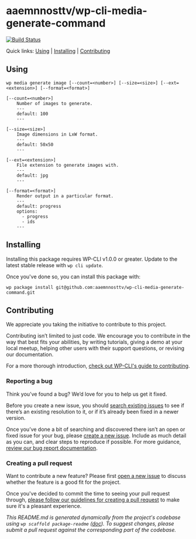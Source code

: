 aaemnnosttv/wp-cli-media-generate-command
=========================================



[![Build Status](https://travis-ci.org/aaemnnosttv/wp-cli-media-generate-command.svg?branch=master)](https://travis-ci.org/aaemnnosttv/wp-cli-media-generate-command)

Quick links: [Using](#using) | [Installing](#installing) | [Contributing](#contributing)

## Using

~~~
wp media generate image [--count=<number>] [--size=<size>] [--ext=<extension>] [--format=<format>]
~~~

	[--count=<number>]
		Number of images to generate.
		---
		default: 100
		---

	[--size=<size>]
		Image dimensions in LxW format.
		---
		default: 50x50
		---

	[--ext=<extension>]
		File extension to generate images with.
		---
		default: jpg
		---

	[--format=<format>]
		Render output in a particular format.
		---
		default: progress
		options:
		  - progress
		  - ids
		---

## Installing

Installing this package requires WP-CLI v1.0.0 or greater. Update to the latest stable release with `wp cli update`.

Once you've done so, you can install this package with:

    wp package install git@github.com:aaemnnosttv/wp-cli-media-generate-command.git

## Contributing

We appreciate you taking the initiative to contribute to this project.

Contributing isn’t limited to just code. We encourage you to contribute in the way that best fits your abilities, by writing tutorials, giving a demo at your local meetup, helping other users with their support questions, or revising our documentation.

For a more thorough introduction, [check out WP-CLI's guide to contributing](https://make.wordpress.org/cli/handbook/contributing/).

### Reporting a bug

Think you’ve found a bug? We’d love for you to help us get it fixed.

Before you create a new issue, you should [search existing issues](https://github.com/aaemnnosttv/wp-cli-media-generate-command/issues?q=label%3Abug%20) to see if there’s an existing resolution to it, or if it’s already been fixed in a newer version.

Once you’ve done a bit of searching and discovered there isn’t an open or fixed issue for your bug, please [create a new issue](https://github.com/aaemnnosttv/wp-cli-media-generate-command/issues/new). Include as much detail as you can, and clear steps to reproduce if possible. For more guidance, [review our bug report documentation](https://make.wordpress.org/cli/handbook/bug-reports/).

### Creating a pull request

Want to contribute a new feature? Please first [open a new issue](https://github.com/aaemnnosttv/wp-cli-media-generate-command/issues/new) to discuss whether the feature is a good fit for the project.

Once you've decided to commit the time to seeing your pull request through, [please follow our guidelines for creating a pull request](https://make.wordpress.org/cli/handbook/pull-requests/) to make sure it's a pleasant experience.


*This README.md is generated dynamically from the project's codebase using `wp scaffold package-readme` ([doc](https://github.com/wp-cli/scaffold-package-command#wp-scaffold-package-readme)). To suggest changes, please submit a pull request against the corresponding part of the codebase.*
